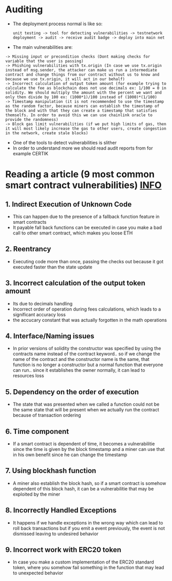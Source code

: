 # Auditing
- The deployment process normal is like so:
  ```
  unit testing -> tool for detecting vulnerabilities -> testnetwork deployment -> audit -> receive audit badge -> deploy into main net
  ```
- The main vulnerabilities are:
 ```
 -> Missing input or precondition checks (Dont making checks for variable that the user is passing)
 -> Phishing vulnerabilities with tx.origin (In case we use tx.origin instead of msg.sender, the attacker can make us run a intermediate contract and change things from our contract without us to know and because we use tx.origin, it will act in our behalf)
 -> Incorrect calculation of output token amount (for example trying to calculate the fee as blockchain does not use decimals ex: 1/100 = 0 in solidity. We should multiply the amount with the percent we want and only then divide by 100 ex: (1000*1)/100 instead of (1000)*(1/100)
 -> Timestamp manipulation (it is not recommended to use the timestamp as the random factor, because miners can establish the timestamp of the block and with that they can create a timestamp that satisfies themselfs. In order to avoid this we can use chainlink oracle to provide the randomness)
 -> Block gas limit vulnerabilities (if we put high limits of gas, then it will most likely increase the gas to other users, create congestion in the network, create stale blocks)
 ```
 - One of the tools to detect vulnerabilities is slither
 - In order to understand more we should read audit reports from for example CERTIK
# Reading a article (9 most common smart contract vulnerabilities) [INFO](https://blaize.tech/article-type/web3-security/9-most-common-smart-contract-vulnerabilities-found-by-blaize/)
## 1. Indirect Execution of Unknown Code
- This can happen due to the presence of a fallback function feature in smart contracts
- It payable fall back functions can be executed in case you make a bad call to other smart contract, which makes you loose ETH
## 2. Reentrancy
- Executing code more than once, passing the checks out because it got executed faster than the state update
## 3. Incorrect calculation of the output token amount
- Its due to decimals handling
- Incorrect order of operation during fees calculations, which leads to a significant accuracy loss
- the accucary constant that was actually forgotten in the math operations
## 4. Interface/Naming issues
- In prior versions of solidity the constructor was specified by using the contracts name instead of the contract keyword.. so if we change the name of the contract and the constructor name is the same, that function is no longer a constructor but a normal function that everyone can run.. since it establishes the owner normally, it can lead to resources loss
## 5. Dependency on the order of execution
- The state that was presented when we called a function could not be the same state that will be present when we actually run the contract because of transaction ordering
## 6. Time component
- If a smart contract is dependent of time, it becomes a vulnerabilitie since the time is given by the block timestamp and a miner can use that in his own benefit since he can change the timestamp
## 7. Using blockhash function
- A miner also establish the block hash, so if a smart contract is somehow dependent of this block hash, it can be a vulnerabilitie that may be exploited by the miner
## 8. Incorrectly Handled Exceptions
- It happens if we handle exceptions in the wrong way which can lead to roll back transactions but if you emit a event previously, the event is not dismissed leaving to undesired behavior
## 9. Incorrect work with ERC20 token
- In case you make a custom implementation of the ERC20 standard token, where you somehow fail something in the function that may lead to unexpected behavior